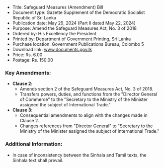 - Title: Safeguard Measures (Amendment) Bill
- Document type: Gazette Supplement of the Democratic Socialist Republic of Sri Lanka
- Publication date: May 29, 2024 (Part II dated May 22, 2024)
- Purpose: Amend the Safeguard Measures Act, No. 3 of 2018
- Ordered by: His Excellency the President
- Printed by: Department of Government Printing, Sri Lanka
- Purchase location: Government Publications Bureau, Colombo 5
- Download link: www.documents.gov.lk
- Price: Rs. 6.00
- Postage: Rs. 150.00

### Key Amendments:
- **Clause 2**: 
  - Amends section 2 of the Safeguard Measures Act, No. 3 of 2018.
  - Transfers powers, duties, and functions from the "Director General of Commerce" to the "Secretary to the Ministry of the Minister assigned the subject of International Trade."
- **Clause 3**: 
  - Consequential amendments to align with the changes made in Clause 2.
  - Changes references from "Director General" to "Secretary to the Ministry of the Minister assigned the subject of International Trade."

### Additional Information:
- In case of inconsistency between the Sinhala and Tamil texts, the Sinhala text shall prevail.